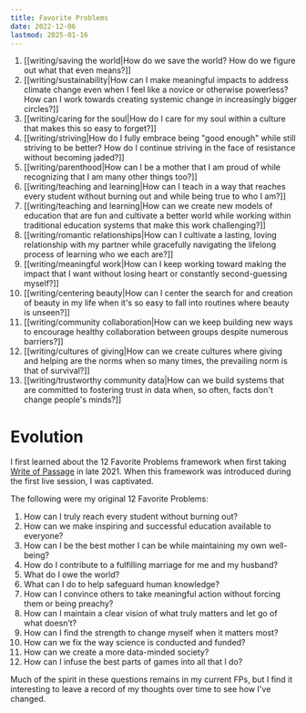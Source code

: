```yaml
---
title: Favorite Problems
date: 2022-12-06
lastmod: 2025-01-16
---
```


1. [[writing/saving the world|How do we save the world? How do we figure out what that even means?]]
2. [[writing/sustainability|How can I make meaningful impacts to address climate change even when I feel like a novice or otherwise powerless? How can I work towards creating systemic change in increasingly bigger circles?]]
3. [[writing/caring for the soul|How do I care for my soul within a culture that makes this so easy to forget?]]
4. [[writing/striving|How do I fully embrace being "good enough" while still striving to be better? How do I continue striving in the face of resistance without becoming jaded?]]
5. [[writing/parenthood|How can I be a mother that I am proud of while recognizing that I am many other things too?]]
6. [[writing/teaching and learning|How can I teach in a way that reaches every student without burning out and while being true to who I am?]]
7. [[writing/teaching and learning|How can we create new models of education that are fun and cultivate a better world while working within traditional education systems that make this work challenging?]]
8. [[writing/romantic relationships|How can I cultivate a lasting, loving relationship with my partner while gracefully navigating the lifelong process of learning who we each are?]]
9. [[writing/meaningful work|How can I keep working toward making the impact that I want without losing heart or constantly second-guessing myself?]]
10. [[writing/centering beauty|How can I center the search for and creation of beauty in my life when it's so easy to fall into routines where beauty is unseen?]]
11. [[writing/community collaboration|How can we keep building new ways to encourage healthy collaboration between groups despite numerous barriers?]]
12. [[writing/cultures of giving|How can we create cultures where giving and helping are the norms when so many times, the prevailing norm is that of survival?]]
13. [[writing/trustworthy community data|How can we build systems that are committed to fostering trust in data when, so often, facts don't change people's minds?]]

# Evolution

I first learned about the 12 Favorite Problems framework when first taking [Write of Passage](https://writeofpassage.com/) in late 2021. When this framework was introduced during the first live session, I was captivated.

The following were my original 12 Favorite Problems:

1. How can I truly reach every student without burning out?
2. How can we make inspiring and successful education available to everyone?
3. How can I be the best mother I can be while maintaining my own well-being?
4. How do I contribute to a fulfilling marriage for me and my husband?
5. What do I owe the world?
6. What can I do to help safeguard human knowledge?
7. How can I convince others to take meaningful action without forcing them or being preachy?
8. How can I maintain a clear vision of what truly matters and let go of what doesn’t?
9. How can I find the strength to change myself when it matters most?
10. How can we fix the way science is conducted and funded?
11. How can we create a more data-minded society?
12. How can I infuse the best parts of games into all that I do?

Much of the spirit in these questions remains in my current FPs, but I find it interesting to leave a record of my thoughts over time to see how I've changed.
